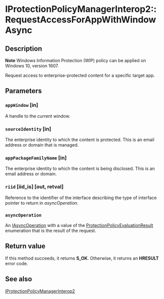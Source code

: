 # IProtectionPolicyManagerInterop2::RequestAccessForAppWithWindowAsync

## Description

**Note** Windows Information Protection (WIP) policy can be applied on Windows 10, version 1607.

Request access to enterprise-protected content for a specific target app.

## Parameters

### `appWindow` [in]

 A handle to the current window.

### `sourceIdentity` [in]

 The enterprise identity to which the content is protected. This is an email address or domain that is managed.

### `appPackageFamilyName` [in]

 The enterprise identity to which the content is being disclosed. This is an email address or domain.

### `riid` [iid_is] [out, retval]

 Reference to the identifier of the interface describing the type of interface pointer to return in *asyncOperation*.

### `asyncOperation`

An [IAsyncOperation<ProtectionPolicyEvaluationResult>](https://learn.microsoft.com/uwp/api/Windows.Foundation.IAsyncOperation_TResult_) with a value of the [ProtectionPolicyEvaluationResult](https://learn.microsoft.com/uwp/api/windows.security.enterprisedata.protectionpolicyevaluationresult) enumeration that is the result of the request.

## Return value

If this method succeeds, it returns **S_OK**. Otherwise, it returns an **HRESULT** error code.

## See also

[IProtectionPolicyManagerInterop2](https://learn.microsoft.com/previous-versions/windows/desktop/api/efswrtinterop/nn-efswrtinterop-iprotectionpolicymanagerinterop2)